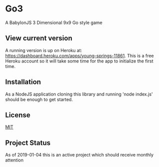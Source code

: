 # Go3

A BabylonJS 3 Dimensional 9x9 Go style game

## View current version

A running version is up on Heroku at: https://dashboard.heroku.com/apps/young-springs-11861. This is a free Heroku account so it will take some time for the app to initialize the first time.

## Installation

As a NodeJS application cloning this library and running 'node index.js' should be enough to get started.

## License

[MIT](https://choosealicense.com/licenses/mit/)

## Project Status

As of 2019-01-04 this is an active project which should receive monthly attention
